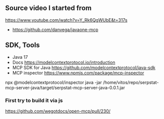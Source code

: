 ## Source video I started from
https://www.youtube.com/watch?v=Y_Rk6QgWUbE&t=317s

- https://github.com/danvega/javaone-mcp

## SDK, Tools
- Java 17
- Docs https://modelcontextprotocol.io/introduction
- MCP SDK for Java https://github.com/modelcontextprotocol/java-sdk
- MCP inspector https://www.npmjs.com/package/mcp-inspector


npx @modelcontextprotocol/inspector java -jar /home/vitos/repo/serpstat-mcp-server-java/target/serpstat-mcp-server-java-0.0.1.jar

### First try to build it via js

https://github.com/wegotdocs/open-mcp/pull/230/

